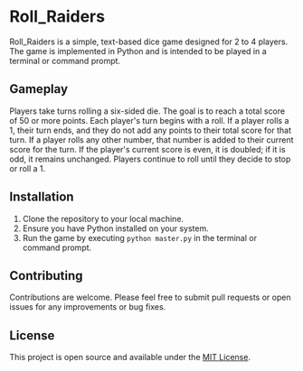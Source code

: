 # Roll_Raiders

Roll_Raiders is a simple, text-based dice game designed for 2 to 4 players. The game is implemented in Python and is intended to be played in a terminal or command prompt.

## Gameplay

Players take turns rolling a six-sided die. The goal is to reach a total score of 50 or more points. Each player's turn begins with a roll. If a player rolls a 1, their turn ends, and they do not add any points to their total score for that turn. If a player rolls any other number, that number is added to their current score for the turn. If the player's current score is even, it is doubled; if it is odd, it remains unchanged. Players continue to roll until they decide to stop or roll a 1.

## Installation

1. Clone the repository to your local machine.
2. Ensure you have Python installed on your system.
3. Run the game by executing `python master.py` in the terminal or command prompt.

## Contributing

Contributions are welcome. Please feel free to submit pull requests or open issues for any improvements or bug fixes.

## License

This project is open source and available under the [MIT License](LICENSE).
